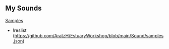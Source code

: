 ## My Sounds

[Samples](Sound/samples.json)

+ !reslist (https://github.com/AratzH/EstuaryWorkshop/blob/main/Sound/samples.json)
